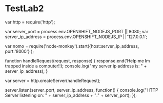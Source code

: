 # TestLab2
var http = require('http');

var server_port = process.env.OPENSHIFT_NODEJS_PORT || 8080;
var server_ip_address = process.env.OPENSHIFT_NODEJS_IP || '127.0.0.1';

var nomo = require('node-monkey').start({host:server_ip_address, port:'8000'} );

function handleRequest(request, response)
{
    response.end('Help me Im trapped inside a computer!!);
    console.log("my server ip address is: " + server_ip_address);
}

var server = http.createServer(handleRequest);

server.listen(server_port, server_ip_address, function()
{
    console.log("HTTP Server listening on: " + server_ip_address + ":" + server_port);
});
